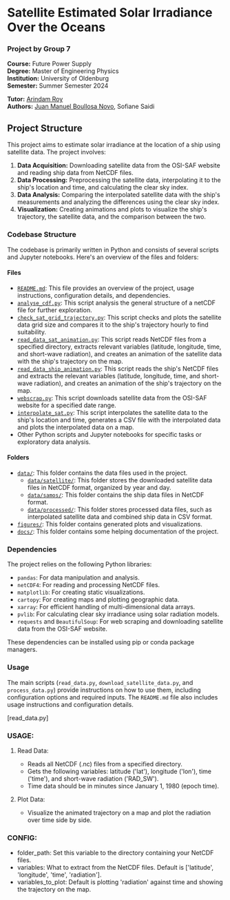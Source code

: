# Satellite Estimated Solar Irradiance Over the Oceans

### Project by Group 7
**Course:** Future Power Supply  
**Degree:** Master of Engineering Physics  
**Institution:** University of Oldenburg  
**Semester:** Summer Semester 2024  

**Tutor:** [Arindam Roy](#)  
**Authors:** [Juan Manuel Boullosa Novo](https://github.com/boujuan), Sofiane Saidi

## Project Structure
This project aims to estimate solar irradiance at the location of a ship using satellite data. The project involves:

1. **Data Acquisition:** Downloading satellite data from the OSI-SAF website and reading ship data from NetCDF files.
2. **Data Processing:** Preprocessing the satellite data, interpolating it to the ship's location and time, and calculating the clear sky index.
3. **Data Analysis:** Comparing the interpolated satellite data with the ship's measurements and analyzing the differences using the clear sky index.
4. **Visualization:** Creating animations and plots to visualize the ship's trajectory, the satellite data, and the comparison between the two.

### Codebase Structure

The codebase is primarily written in Python and consists of several scripts and Jupyter notebooks. Here's an overview of the files and folders:

#### Files

- [`README.md`](https://github.com/boujuan/SatSolarIrradiance_estimationFPS/blob/main/README.md): This file provides an overview of the project, usage instructions, configuration details, and dependencies.
- [`analyse_cdf.py`](https://github.com/boujuan/SatSolarIrradiance_estimationFPS/blob/main/analyse_cdf.py): This script analysis the general structure of a netCDF file for further exploration.
- [`check_sat_grid_trajectory.py`](https://github.com/boujuan/SatSolarIrradiance_estimationFPS/blob/main/check_sat_grid_trajectory.py): This script checks and plots the satellite data grid size and compares it to the ship's trajectory hourly to find suitability.
- [`read_data_sat_animation.py`](https://github.com/boujuan/SatSolarIrradiance_estimationFPS/blob/main/read_data_sat_animation.py): This script reads NetCDF files from a specified directory, extracts relevant variables (latitude, longitude, time, and short-wave radiation), and creates an animation of the satellite data with the ship's trajectory on the map.
- [`read_data_ship_animation.py`](https://github.com/boujuan/SatSolarIrradiance_estimationFPS/blob/main/read_data_ship_animation.py): This script reads the ship's NetCDF files and extracts the relevant variables (latitude, longitude, time, and short-wave radiation), and creates an animation of the ship's trajectory on the map.
- [`webscrap.py`](https://github.com/boujuan/SatSolarIrradiance_estimationFPS/blob/main/webscrap.py): This script downloads satellite data from the OSI-SAF website for a specified date range.
- [`interpolate_sat.py`](https://github.com/boujuan/SatSolarIrradiance_estimationFPS/blob/main/interpolate_sat.py): This script interpolates the satellite data to the ship's location and time, generates a CSV file with the interpolated data and plots the interpolated data on a map.
- Other Python scripts and Jupyter notebooks for specific tasks or exploratory data analysis.

#### Folders

- [`data/`](https://github.com/boujuan/SatSolarIrradiance_estimationFPS/tree/main/data): This folder contains the data files used in the project.
  - [`data/satellite/`](https://github.com/boujuan/SatSolarIrradiance_estimationFPS/tree/main/data/satellite): This folder stores the downloaded satellite data files in NetCDF format, organized by year and day.
  - [`data/samos/`](https://github.com/boujuan/SatSolarIrradiance_estimationFPS/tree/main/data/samos): This folder contains the ship data files in NetCDF format.
  - [`data/processed/`](https://github.com/boujuan/SatSolarIrradiance_estimationFPS/tree/main/data/processed): This folder stores processed data files, such as interpolated satellite data and combined ship data in CSV format.
- [`figures/`](https://github.com/boujuan/SatSolarIrradiance_estimationFPS/tree/main/figures): This folder contains generated plots and visualizations.
- [`docs/`](https://github.com/boujuan/SatSolarIrradiance_estimationFPS/tree/main/docs): This folder contains some helping documentation of the project.

### Dependencies

The project relies on the following Python libraries:

- `pandas`: For data manipulation and analysis.
- `netCDF4`: For reading and processing NetCDF files.
- `matplotlib`: For creating static visualizations.
- `cartopy`: For creating maps and plotting geographic data.
- `xarray`: For efficient handling of multi-dimensional data arrays.
- `pvlib`: For calculating clear sky irradiance using solar radiation models.
- `requests` and `BeautifulSoup`: For web scraping and downloading satellite data from the OSI-SAF website.

These dependencies can be installed using pip or conda package managers.

### Usage

The main scripts (`read_data.py`, `download_satellite_data.py`, and `process_data.py`) provide instructions on how to use them, including configuration options and required inputs. The `README.md` file also includes usage instructions and configuration details.

[read_data.py]

### USAGE: ###

1. Read Data:
   - Reads all NetCDF (.nc) files from a specified directory.
   - Gets the following variables: latitude ('lat'), longitude ('lon'), time ('time'), and short-wave radiation ('RAD_SW').
   - Time data should be in minutes since January 1, 1980 (epoch time).

2. Plot Data:
   - Visualize the animated trajectory on a map and plot the radiation over time side by side.
   
### CONFIG: ###

- folder_path: Set this variable to the directory containing your NetCDF files.
- variables: What to extract from the NetCDF files. Default is ['latitude', 'longitude', 'time', 'radiation'].
- variables_to_plot: Default is plotting 'radiation' against time and showing the trajectory on the map.
